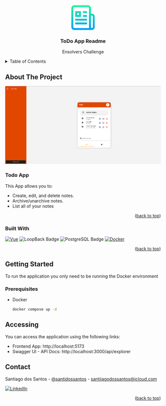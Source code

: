 <a name="readme-top"></a>

<!-- PROJECT LOGO -->
<br />
<div align="center">
  <a href="https://github.com/othneildrew/Best-README-Template">
    <img src="images/logo.png" alt="Logo" width="80" height="80">
  </a>

  <h3 align="center">ToDo App Readme</h3>

  <p align="center">
    Ensolvers Challenge
</div>



<!-- TABLE OF CONTENTS -->
<details>
  <summary>Table of Contents</summary>
  <ol>
    <li>
      <a href="#about-the-project">About The Project</a>
      <ul>
        <li><a href="#built-with">Built With</a></li>
      </ul>
    </li>
    <li>
      <a href="#getting-started">Getting Started</a>
      <ul>
        <li><a href="#prerequisites">Prerequisites</a></li>
      </ul>
    </li>
    <li><a href="#contact">Contact</a></li>
  </ol>
</details>



<!-- ABOUT THE PROJECT -->
## About The Project

![Product Name Screen Shot][product-screenshot]

### Todo App

This App allows you to:
* Create, edit, and delete notes.
* Archive/unarchive notes.
* List all of your notes

<p align="right">(<a href="#readme-top">back to top</a>)</p>



### Built With

  [![Vue][Vue.js]][Vue-url]
  ![LoopBack Badge](https://img.shields.io/badge/LoopBack-3F5DFF?logo=loopback&logoColor=fff&style=for-the-badge)
  ![PostgreSQL Badge](https://img.shields.io/badge/PostgreSQL-4169E1?logo=postgresql&logoColor=fff&style=for-the-badge)
  [![Docker][Docker.com]][Docker-url]

  
<p align="right">(<a href="#readme-top">back to top</a>)</p>



<!-- GETTING STARTED -->
## Getting Started

To run the application you only need to be running the Docker environment

### Prerequisites

* Docker 
  ```sh
  docker compose up -d
  ```




<!-- ACCESS  -->
## Accessing

You can access the application using the following links:

* Frontend App: http://localhost:5173
* Swagger UI - API Docs: http://localhost:3000/api/explorer


<!-- CONTACT -->
## Contact

Santiago dos Santos - [@santidossantos](https://github.com/santidossantos/) - santiiagodossantos@icloud.com

[![LinkedIn][linkedin-shield]][linkedin-url]


<p align="right">(<a href="#readme-top">back to top</a>)</p>



<!-- MARKDOWN LINKS & IMAGES -->
<!-- https://www.markdownguide.org/basic-syntax/#reference-style-links -->
[contributors-shield]: https://img.shields.io/github/contributors/othneildrew/Best-README-Template.svg?style=for-the-badge
[contributors-url]: https://github.com/othneildrew/Best-README-Template/graphs/contributors
[forks-shield]: https://img.shields.io/github/forks/othneildrew/Best-README-Template.svg?style=for-the-badge
[forks-url]: https://github.com/othneildrew/Best-README-Template/network/members
[stars-shield]: https://img.shields.io/github/stars/othneildrew/Best-README-Template.svg?style=for-the-badge
[stars-url]: https://github.com/othneildrew/Best-README-Template/stargazers
[issues-shield]: https://img.shields.io/github/issues/othneildrew/Best-README-Template.svg?style=for-the-badge
[issues-url]: https://github.com/othneildrew/Best-README-Template/issues
[license-shield]: https://img.shields.io/github/license/othneildrew/Best-README-Template.svg?style=for-the-badge
[license-url]: https://github.com/othneildrew/Best-README-Template/blob/master/LICENSE.txt
[linkedin-shield]: https://img.shields.io/badge/-LinkedIn-black.svg?style=for-the-badge&logo=linkedin&colorB=555
[linkedin-url]: https://www.linkedin.com/in/santiago-dos-santos/
[product-screenshot]: images/screenshot.png

[Vue.js]: https://img.shields.io/badge/Vue.js-35495E?style=for-the-badge&logo=vuedotjs&logoColor=4FC08D
[Vue-url]: https://vuejs.org/


[Docker.com]: https://img.shields.io/badge/docker-%230db7ed.svg?style=for-the-badge&logo=docker&logoColor=white
[Docker-url]: https://www.docker.com/
